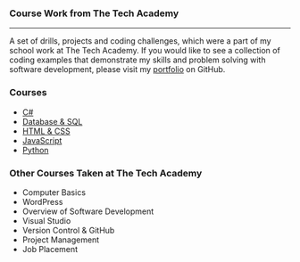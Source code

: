 ### Course Work from The Tech Academy
***

A set of drills, projects and coding challenges, which were a part of my school work at The Tech Academy. If you would like to see a collection of coding examples that demonstrate my skills and problem solving with software development, please visit my [portfolio](https://github.com/danielchristie/Portfolio) on GitHub.

### Courses
* [C#](./C-Sharp)
* [Database & SQL](./Database-SQL)
* [HTML & CSS](./HTML-CSS)
* [JavaScript](./JavaScript)
* [Python](./Python)

### Other Courses Taken at The Tech Academy

* Computer Basics
* WordPress
* Overview of Software Development
* Visual Studio
* Version Control & GitHub
* Project Management
* Job Placement
